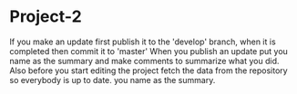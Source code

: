 # Project-2
If you make an update first publish it to the 'develop' branch, when it is completed then commit it to 'master'
When you publish an update put you name as the summary and make comments to summarize what you did.
Also before you start editing the project fetch the data from the repository so everybody is up to date.
you name as the summary.